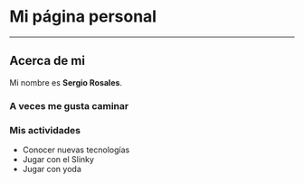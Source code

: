 # Mi página personal
***
## Acerca de mi
Mi nombre es **Sergio Rosales**.

### A veces me gusta caminar

### Mis actividades
* Conocer nuevas tecnologías
* Jugar con el Slinky
* Jugar con yoda
